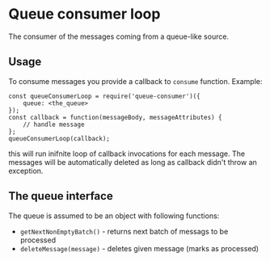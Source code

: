 # Queue consumer loop

The consumer of the messages coming from a queue-like source. 

## Usage

To consume messages you provide a callback to `consume` function. Example:

```
const queueConsumerLoop = require('queue-consumer')({
    queue: <the_queue>
});
const callback = function(messageBody, messageAttributes) {
    // handle message
};
queueConsumerLoop(callback);
```

this will run inifnite loop of callback invocations for each message. The messages will be automatically deleted as long as callback didn't throw an exception.

## The queue interface
The queue is assumed to be an object with following functions:
  * `getNextNonEmptyBatch()` - returns next batch of messags to be processed
  * `deleteMessage(message)` - deletes given message (marks as processed)
